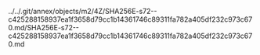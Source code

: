 ../../.git/annex/objects/m2/4Z/SHA256E-s72--c425288158937ea1f3658d79cc1b14361746c89311fa782a405df232c973c670.md/SHA256E-s72--c425288158937ea1f3658d79cc1b14361746c89311fa782a405df232c973c670.md